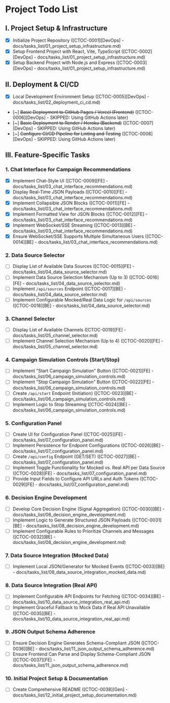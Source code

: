 # Project Todo List

## I. Project Setup & Infrastructure
- [x] Initialize Project Repository ([CTOC-0001][DevOps] - docs/tasks_list/01_project_setup_infrastructure.md)
- [x] Setup Frontend Project with React, Vite, TypeScript ([CTOC-0002][DevOps] - docs/tasks_list/01_project_setup_infrastructure.md)
- [x] Setup Backend Project with Node.js and Express ([CTOC-0003][DevOps] - docs/tasks_list/01_project_setup_infrastructure.md)

## II. Deployment & CI/CD
- [x] Local Development Environment Setup ([CTOC-0005][DevOps] - docs/tasks_list/02_deployment_ci_cd.md)
- [~] ~~Basic Deployment to GitHub Pages / Vercel (Frontend)~~ ([CTOC-0006][DevOps] - SKIPPED: Using GitHub Actions later)
- [~] ~~Basic Deployment to Render / Heroku (Backend)~~ ([CTOC-0007][DevOps] - SKIPPED: Using GitHub Actions later)
- [~] ~~Configure CI/CD Pipeline for Linting and Testing~~ ([CTOC-0008][DevOps] - SKIPPED: Using GitHub Actions later)

## III. Feature-Specific Tasks

### 1. Chat Interface for Campaign Recommendations
- [x] Implement Chat-Style UI ([CTOC-0009][FE] - docs/tasks_list/03_chat_interface_recommendations.md)
- [x] Display Real-Time JSON Payloads ([CTOC-0010][FE] - docs/tasks_list/03_chat_interface_recommendations.md)
- [x] Implement Collapsible JSON Blocks ([CTOC-0011][FE] - docs/tasks_list/03_chat_interface_recommendations.md)
- [x] Implement Formatted View for JSON Blocks ([CTOC-0012][FE] - docs/tasks_list/03_chat_interface_recommendations.md)
- [x] Implement WebSocket/SSE Streaming ([CTOC-0013][BE] - docs/tasks_list/03_chat_interface_recommendations.md)
- [x] Ensure WebSocket/SSE Supports Multiple Simultaneous Users ([CTOC-0014][BE] - docs/tasks_list/03_chat_interface_recommendations.md)

### 2. Data Source Selector
- [ ] Display List of Available Data Sources ([CTOC-0015][FE] - docs/tasks_list/04_data_source_selector.md)
- [ ] Implement Data Source Selection Mechanism (Up to 3) ([CTOC-0016][FE] - docs/tasks_list/04_data_source_selector.md)
- [ ] Implement `/api/sources` Endpoint ([CTOC-0017][BE] - docs/tasks_list/04_data_source_selector.md)
- [ ] Implement Configurable Mocked/Real Data Logic for `/api/sources` ([CTOC-0018][BE] - docs/tasks_list/04_data_source_selector.md)

### 3. Channel Selector
- [ ] Display List of Available Channels ([CTOC-0019][FE] - docs/tasks_list/05_channel_selector.md)
- [ ] Implement Channel Selection Mechanism (Up to 4) ([CTOC-0020][FE] - docs/tasks_list/05_channel_selector.md)

### 4. Campaign Simulation Controls (Start/Stop)
- [ ] Implement "Start Campaign Simulation" Button ([CTOC-0021][FE] - docs/tasks_list/06_campaign_simulation_controls.md)
- [ ] Implement "Stop Campaign Simulation" Button ([CTOC-0022][FE] - docs/tasks_list/06_campaign_simulation_controls.md)
- [ ] Create `/api/start` Endpoint (Initiation) ([CTOC-0023][BE] - docs/tasks_list/06_campaign_simulation_controls.md)
- [ ] Implement Logic to Stop Streaming ([CTOC-0024][BE] - docs/tasks_list/06_campaign_simulation_controls.md)

### 5. Configuration Panel
- [ ] Create UI for Configuration Panel ([CTOC-0025][FE] - docs/tasks_list/07_configuration_panel.md)
- [ ] Implement Persistence for Endpoint Configurations ([CTOC-0026][BE] - docs/tasks_list/07_configuration_panel.md)
- [ ] Create `/api/config` Endpoint (GET/SET) ([CTOC-0027][BE] - docs/tasks_list/07_configuration_panel.md)
- [ ] Implement Toggle Functionality for Mocked vs. Real API per Data Source ([CTOC-0028][FE] - docs/tasks_list/07_configuration_panel.md)
- [ ] Provide Input Fields to Configure API URLs and Auth Tokens ([CTOC-0029][FE] - docs/tasks_list/07_configuration_panel.md)

### 6. Decision Engine Development
- [ ] Develop Core Decision Engine (Signal Aggregation) ([CTOC-0030][BE] - docs/tasks_list/08_decision_engine_development.md)
- [ ] Implement Logic to Generate Structured JSON Payloads ([CTOC-0031][BE] - docs/tasks_list/08_decision_engine_development.md)
- [ ] Implement Configurable Rules to Prioritize Channels and Messages ([CTOC-0032][BE] - docs/tasks_list/08_decision_engine_development.md)

### 7. Data Source Integration (Mocked Data)
- [ ] Implement Local JSON/Generator for Mocked Events ([CTOC-0033][BE] - docs/tasks_list/09_data_source_integration_mocked_data.md)

### 8. Data Source Integration (Real API)
- [ ] Implement Configurable API Endpoints for Fetching ([CTOC-0034][BE] - docs/tasks_list/10_data_source_integration_real_api.md)
- [ ] Implement Graceful Fallback to Mock Data if Real API Unavailable ([CTOC-0035][BE] - docs/tasks_list/10_data_source_integration_real_api.md)

### 9. JSON Output Schema Adherence
- [ ] Ensure Decision Engine Generates Schema-Compliant JSON ([CTOC-0036][BE] - docs/tasks_list/11_json_output_schema_adherence.md)
- [ ] Ensure Frontend Can Parse and Display Schema-Compliant JSON ([CTOC-0037][FE] - docs/tasks_list/11_json_output_schema_adherence.md)

### 10. Initial Project Setup & Documentation
- [ ] Create Comprehensive README ([CTOC-0038][Gen] - docs/tasks_list/12_initial_project_setup_documentation.md)

